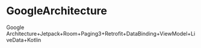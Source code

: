 # GoogleArchitecture
Google Architecture+Jetpack+Room+Paging3+Retrofit+DataBinding+ViewModel+LiveData+Kotlin


